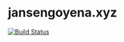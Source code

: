 # jansengoyena.xyz

[![Build Status](https://travis-ci.org/jansen07/jansen07.github.io.svg?branch=master)](https://travis-ci.org/jansen07/jansen07.github.io) 
